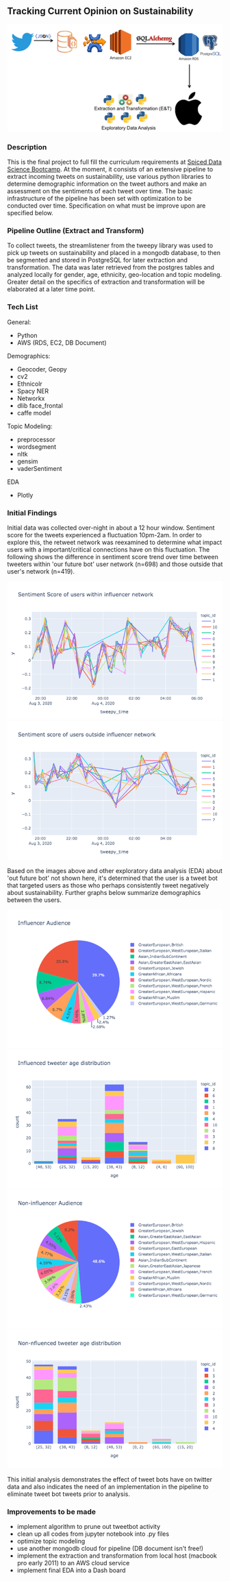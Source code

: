 ## Tracking Current Opinion on Sustainability

![pipeline_overview](images/pipeline_general.png)

### Description

This is the final project to full fill the curriculum requirements at [Spiced Data Science Bootcamp](https://www.spiced-academy.com/en/program/data-science/berlin). At the moment, it consists of an extensive pipeline to extract incoming tweets on sustainability, use various python libraries to determine demographic information on the tweet authors and make an assessment on the sentiments of each tweet over time. The basic infrastructure of the pipeline has been set with optimization to be conducted over time. Specification on what must be improve upon are specified below.

### Pipeline Outline (Extract and Transform)

To collect tweets, the streamlistener from the tweepy library was used to pick up tweets on sustainability and placed in a mongodb database, to then be segmented and stored in PostgreSQL for later extraction and transformation. The data was later retrieved from the postgres tables and analyzed locally for gender, age, ethnicity, geo-location and topic modeling. Greater detail on the specifics of extraction and transformation will be elaborated at a later time point.

### Tech List

General:
- Python
- AWS (RDS, EC2, DB Document)

Demographics:
- Geocoder, Geopy
- cv2
- Ethnicolr
- Spacy NER
- Networkx
- dlib face_frontal
- caffe model

Topic Modeling:
- preprocessor
- wordsegment
- nltk
- gensim
- vaderSentiment

EDA
- Plotly


### Initial Findings

Initial data was collected over-night in about a 12 hour window. Sentiment score for the tweets experienced a fluctuation 10pm-2am. In order to explore this, the retweet network was reexamined to determine what impact users with a important/critical connections have on this fluctuation. The following shows the difference in sentiment score trend over time between tweeters within 'our future bot' user network (n=698) and those outside that user's network (n=419).

![influencer_timeline](images/influencer_timeline.png)
![non_influencer_timeline](images/non_influencer_timeline.png)

Based on the images above and other exploratory data analysis (EDA) about 'out future bot' not shown here, it's determined that the user is a tweet bot that targeted users as those who perhaps consistently tweet negatively about sustainability. Further graphs below summarize demographics between the users.

![influencer_race](images/influencer_ravce.png)
![influencer_age](images/influencer_age.png)
![non_influencer_race](images/non_influencer_race.png)
![non_influencer_age](images/non_influencer_age.png)

This initial analysis demonstrates the effect of tweet bots have on twitter data and also indicates the need of an implementation in the pipeline to eliminate tweet bot tweets prior to analysis.

### Improvements to be made

- implement algorithm to prune out tweetbot activity
- clean up all codes from jupyter notebook into .py files
- optimize topic modeling
- use another mongodb cloud for pipeline (DB document isn't free!)
- implement the extraction and transformation from local host (macbook pro early 2011) to an AWS cloud service
- implement final EDA into a Dash board
